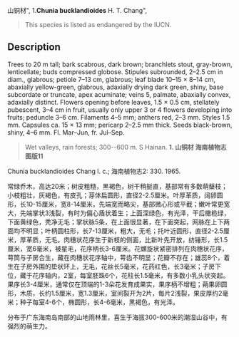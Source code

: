 山铜材",
1.**Chunia bucklandioides** H. T. Chang",

> This species is listed as endangered by the IUCN.

## Description
Trees to 20 m tall; bark scabrous, dark brown; branchlets stout, gray-brown, lenticellate; buds compressed globose. Stipules subrounded, 2–2.5 cm in diam., glabrous; petiole 7–13 cm, glabrous; leaf blade 10–15 × 8–14 cm, abaxially yellow-green, glabrous, adaxially drying dark green, shiny, base subcordate or truncate, apex acuminate; veins 5, palmate, abaxially convex, adaxially distinct. Flowers opening before leaves, 1.5 × 0.5 cm, stellately pubescent, 3–4 cm in fruit, usually only upper 3 or 4 flowers developing into fruits; peduncle 3–6 cm. Filaments 4–5 mm; anthers red, 2–3 mm. Styles 1.5 mm. Capsules ca. 15 × 13 mm; pericarp 2–2.5 mm thick. Seeds black-brown, shiny, 4–6 mm. Fl. Mar–Jun, fr. Jul–Sep.

> Wet valleys, rain forests; 300--600 m. S Hainan.
**1. 山铜材 海南植物志 图版11**

Chunia bucklandioides Chang l. c.; 海南植物志2: 330. 1965.

常绿乔木，高达20米；树皮粗糙，黑褐色，树干稍挺直，基部常有多数萌蘖枝；小枝粗壮，灰褐色，有皮孔；芽体扁圆形，直径2-2.5厘米。叶厚革质，阔卵圆形，长10-15厘米，宽8-14厘米，先端宽而略尖，基部微心形或平截；嫩叶常更宽大，先端掌状3浅裂，有时为偏心盾状着生；上面深绿色，有光泽，干后橄榄绿，下面黄绿色，秃净无毛；掌状脉5条，在上面很显著，在下面突起，网脉在上下两面均不明显；叶柄圆柱形，长7-13厘米，粗大，无毛；托叶近圆形，直径2-2.5厘米，厚革质，无毛。肉穗状花序生于新枝的侧面，比新叶先开放，纺锤形，长1.5厘米，宽6毫米，被星毛，花序柄长3-6厘米。花螺旋状紧密排列在肉穗状花序，萼筒与子房合生，藏在肉穗状花序轴中，萼齿不明显；花瓣不存在；雄蕊8个，着生在子房外围的垫状环上，无毛，花丝长5毫米，花药红色，长3毫米；子房下位，藏于花序轴内，2室，每室胚珠6个，花柱长1.5毫米，有多数小乳头状突起。果序长3-4厘米，通常仅在顶端的1-3朵花发育成果实，果序柄不增粗；蒴果卵圆形，木质，长约1.5厘米，宽1.3厘米，室间裂开为2片，每片2浅裂，果皮厚约2毫米；种子每室4-6个，椭圆形，长4-6毫米，黑褐色，有光泽。

分布于广东海南岛南部的山地雨林里，喜生于海拔300-600米的潮湿山谷中，有强烈的萌生力。
